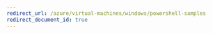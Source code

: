 ```yaml
---
redirect_url: /azure/virtual-machines/windows/powershell-samples
redirect_document_id: true
---
```

